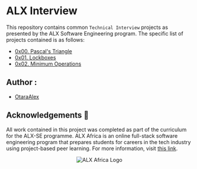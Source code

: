 # ALX Interview

This repository contains common `Technical Interview` projects as presented by the ALX Software Engineering program.
The specific list of projects contained is as follows:

* [0x00. Pascal's Triangle](./0x00-pascal_triangle)
* [0x01. Lockboxes](./0x01-lockboxes)
* [0x02. Minimum Operations](./0x02-minimum_operations)

## Author :
* [OtaraAlex](https://github.com/OtaraAlex)

## Acknowledgements :pray:
All work contained in this project was completed as part of the curriculum for the ALX-SE programme. ALX Africa is an online full-stack software engineering program that prepares students for careers in the tech industry using project-based peer learning. For more information, visit [this link](https://www.alxafrica.com//).

<p align="center">
  <img src="http://www.alxafrica.com/wp-content/uploads/2022/01/header-logo.png"
    alt="ALX Africa Logo"
  >
  </p>
